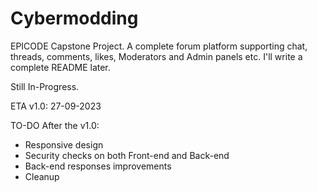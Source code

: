 # Cybermodding

EPICODE Capstone Project. A complete forum platform supporting chat, threads, comments, likes, Moderators and Admin panels etc. I'll write a complete README later.

Still In-Progress.

ETA v1.0: 27-09-2023

TO-DO After the v1.0:

-   Responsive design
-   Security checks on both Front-end and Back-end
-   Back-end responses improvements
-   Cleanup

